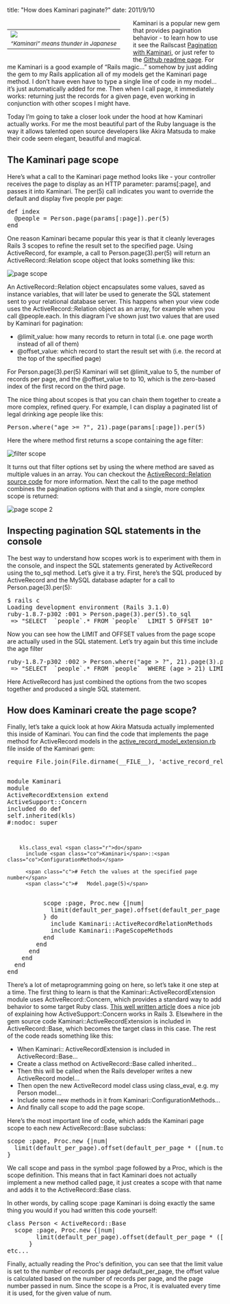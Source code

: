 title: "How does Kaminari paginate?"
date: 2011/9/10

<div style="float: left; padding: 7px 30px 10px 0px">
<table cellpadding="0" cellspacing="0" border="0">
  <tr><td><img src="http://patshaughnessy.net/assets/2011/9/8/thunder.jpg"></td></tr>
  <tr><td align="center"><small><i>“Kaminari” means thunder in Japanese</i></small></td></tr>
</table>
</div>

Kaminari is a popular new gem that provides pagination behavior - to learn how to use it  see the Railscast [Pagination with Kaminari](http://railscasts.com/episodes/254-pagination-with-kaminari), or just refer to the [Github readme page](https://github.com/amatsuda/kaminari). For me Kaminari is a good example of “Rails magic...” somehow by just adding the gem to my Rails application all of my models get the Kaminari <span class="code">page</span> method. I don’t have even have to type a single line of code in my model... it’s just automatically added for me. Then when I call <span class="code">page</span>, it immediately works: returning just the records for a given page, even working in conjunction with other scopes I might have.

Today I’m going to take a closer look under the hood at how Kaminari actually works. For me the most beautiful part of the Ruby language is the way it allows talented open source developers like Akira Matsuda to make their code seem elegant, beautiful and magical.

## The Kaminari page scope

Here’s what a call to the Kaminari <span class="code">page</span> method looks like - your controller receives the page to display as an HTTP parameter: <span class="code">params[:page]</span>, and passes it into Kaminari. The <span class="code">per(5)</span> call indicates you want to override the default and display five people per page:

<div class="CodeRay"> 
  <div class="code"><pre><span class="r">def</span> <span class="fu">index</span> 
  <span class="iv">@people</span> = <span class="co">Person</span>.page(params[<span class="sy">:page</span>]).per(<span class="i">5</span>)
<span class="r">end</span></pre></div> 
</div></p>

One reason Kaminari became popular this year is that it cleanly leverages Rails 3 scopes to refine the result set to the specified page. Using ActiveRecord, for example, a call to <span class="code">Person.page(3).per(5)</span> will return an ActiveRecord::Relation scope object that looks something like this:

![page scope](http://patshaughnessy.net/assets/2011/9/8/page_scope.png)

An ActiveRecord::Relation object encapsulates some values, saved as instance variables, that will later be used to generate the SQL statement sent to your relational database server. This happens when your view code uses the ActiveRecord::Relation object as an array, for example when you call <span class="code">@people.each</span>. In this diagram I’ve shown just two values that are used by Kaminari for pagination:

<ul>
  <li>@limit_value: how many records to return in total (i.e. one page worth instead of all of them)</li>
  <li>@offset_value: which record to start the result set with (i.e. the record at the top of the specified page)</li>
</ul>

For <span class="code">Person.page(3).per(5)</span> Kaminari will set @limit_value to 5, the number of records per page, and the @offset_value to to 10, which is the zero-based index of the first record on the third page.

The nice thing about scopes is that you can chain them together to create a more complex, refined query. For example, I can display a paginated list of legal drinking age people like this:

<div class="CodeRay"> 
  <div class="code"><pre><span class="co">Person</span>.where(<span class="er">"</span>age &gt;= ?", <span class="i">21</span>).page(params[<span class="sy">:page</span>]).per(<span class="i">5</span>)
</pre></div>
</div>

Here the <span class="code">where</span> method first returns a scope containing the age filter:

![filter scope](http://patshaughnessy.net/assets/2011/9/8/filter_scope.png)

It turns out that filter options set by using the <span class="code">where</span> method are saved as multiple values in an array. You can checkout the [ActiveRecord::Relation source code](https://github.com/rails/rails/blob/master/activerecord/lib/active_record/relation.rb) for more information. Next the call to the <span class="code">page</span> method combines the pagination options with that and a single, more complex scope is returned:

![page scope 2](http://patshaughnessy.net/assets/2011/9/8/page_scope2.png)

## Inspecting pagination SQL statements in the console

The best way to understand how scopes work is to experiment with them in the console, and inspect the SQL statements generated by ActiveRecord using the <span class="code">to_sql</span> method. Let’s give it a try. First, here’s the SQL produced by ActiveRecord and the MySQL database adapter for a call to <span class="code">Person.page(3).per(5)</span>:

<div class="CodeRay"> 
  <div class="code"><pre>$ rails c
Loading development environment (Rails 3.1.0)
ruby-1.8.7-p302 :001 &gt; Person.page(3).per(5).to_sql
 =&gt; &quot;SELECT  `people`.* FROM `people`  LIMIT 5 OFFSET 10&quot; </pre></div> 
</div> 

Now you can see how the LIMIT and OFFSET values from the page scope are actually used in the SQL statement. Let’s try again but this time include the age filter

<div class="CodeRay"> 
  <div class="code"><pre>ruby-1.8.7-p302 :002 &gt; Person.where(&quot;age &gt; ?&quot;, 21).page(3).per(5).to_sql
 =&gt; &quot;SELECT  `people`.* FROM `people`  WHERE (age &gt; 21) LIMIT 5 OFFSET 10&quot; </pre></div> 
</div> 

Here ActiveRecord has just combined the options from the two scopes together and produced a single SQL statement.

## How does Kaminari create the page scope?

Finally, let’s take a quick look at how Akira Matsuda actually implemented this inside of Kaminari. You can find the code that implements the <span class="code">page</span> method for ActiveRecord models in the [active_record_model_extension.rb](https://github.com/amatsuda/kaminari/blob/master/lib/kaminari/models/active_record_model_extension.rb) file inside of the Kaminari gem:

<div class="CodeRay"> 
  <div class="code"><pre>require <span class="co">File</span>.join(<span class="co">File</span>.dirname(<span class="pc">__FILE__</span>), <span class="s"><span class="dl">'</span><span class="k">active_record_relation_methods</span><span class="dl">'</span></span>)
 
<span class="r">module</span> <span class="cl">Kaminari</span> 
  <span class="r">module</span> <span class="cl">ActiveRecordExtension</span> 
    extend <span class="co">ActiveSupport</span>::<span class="co">Concern</span> 
    included <span class="r">do</span> 
      <span class="r">def</span> <span class="pc">self</span>.inherited(kls) <span class="c">#:nodoc:</span> 
        <span class="r">super</span> 
 
        kls.class_eval <span class="r">do</span> 
          include <span class="co">Kaminari</span>::<span class="co">ConfigurationMethods</span> 
 
          <span class="c"># Fetch the values at the specified page number</span> 
          <span class="c">#   Model.page(5)</span> 
<div class='container'>          scope <span class="sy">:page</span>, <span class="co">Proc</span>.new {|num|
            limit(default_per_page).offset(default_per_page * ([num.to_i, <span class="i">1</span>].max - <span class="i">1</span>))
          } <span class="r">do</span> <span class='overlay'></span></div>            include <span class="co">Kaminari</span>::<span class="co">ActiveRecordRelationMethods</span> 
            include <span class="co">Kaminari</span>::<span class="co">PageScopeMethods</span> 
          <span class="r">end</span>
        <span class="r">end</span> 
      <span class="r">end</span> 
    <span class="r">end</span> 
  <span class="r">end</span> 
<span class="r">end</span></pre></div> 
</div> 

There’s a lot of metaprogramming going on here, so let’s take it one step at a time. The first thing to learn is that the Kaminari::ActiveRecordExtension module uses ActiveRecord::Concern, which provides a standard way to add behavior to some target Ruby class. [This well written article](http://www.fakingfantastic.com/2010/09/20/concerning-yourself-with-active-support-concern) does a nice job of explaining how ActiveSupport::Concern works in Rails 3. Elsewhere in the gem source code Kaminari::ActiveRecordExtension is included in ActiveRecord::Base, which becomes the target class in this case. The rest of the code reads something like this:
<ul>
  <li>When Kaminari:: ActiveRecordExtension is included in ActiveRecord::Base...</li>
  <li>Create a class method on ActiveRecord::Base called <span class="code">inherited</span>...</li>
  <li>Then this will be called when the Rails developer writes a new ActiveRecord model...</li>
  <li>Then open the new ActiveRecord model class using <span class="code">class_eval</span>, e.g. my Person model...</li>
  <li>Include some new methods in it from Kaminari::ConfigurationMethods...
  <li>And finally call <span class="code">scope</span> to add the page scope.</li>
</ul>

Here’s the most important line of code, which adds the Kaminari page scope to each new ActiveRecord::Base subclass:

<div class="CodeRay"> 
  <div class="code"><pre>scope <span class="sy">:page</span>, <span class="co">Proc</span>.new {|num|
  limit(default_per_page).offset(default_per_page * ([num.to_i, <span class="i">1</span>].max - <span class="i">1</span>))
}
</div>
</div>

We call <span class="code">scope</span> and pass in the symbol <span class="code">:page</span> followed by a Proc, which is the scope definition. This means that in fact Kaminari does not actually implement a new method called page, it just creates a scope with that name and adds it to the ActiveRecord::Base class.

In other words, by calling <span class="code">scope :page</span> Kaminari is doing exactly the same thing you would if you had written this code yourself:

<div class="CodeRay"> 
  <div class="code"><pre><span class="r">class</span> <span class="cl">Person</span> &lt; <span class="co">ActiveRecord</span>::<span class="co">Base</span> 
  scope <span class="sy">:page</span>, <span class="co">Proc</span>.new {|num|
<span class="er"> </span><span class="er"> </span><span class="er"> </span><span class="er"> </span><span class="er"> </span><span class="er"> </span><span class="er"> </span><span class="er"> </span>limit(default_per_page).offset(default_per_page * ([num.to_i, <span class="i">1</span>].max - <span class="i">1</span>))
<span class="er"> </span><span class="er"> </span><span class="er"> </span><span class="er"> </span><span class="er"> </span><span class="er"> </span>}
etc...</pre></div> 
</div> 

Finally, actually reading the Proc's definition, you can see that the limit value is set to the number of records per page <span class="code">default_per_page</span>, the offset value is calculated based on the number of records per page, and the page number passed in <span class="code">num</span>. Since the scope is a Proc, it is evaluated every time it is used, for the given value of <span class="code">num</span>.
